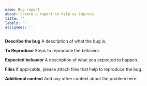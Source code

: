 ```yaml
---
name: Bug report
about: Create a report to help us improve
title: ''
labels: ''
assignees: ''
---
```


**Describe the bug**
A description of what the bug is.

**To Reproduce**
Steps to reproduce the behavior.

**Expected behavior**
A description of what you expected to happen.

**Files**
If applicable, please attach files that help to reproduce the bug.

**Additional context**
Add any other context about the problem here.
